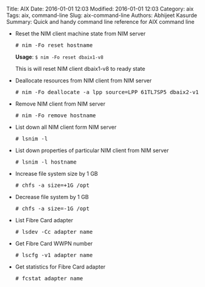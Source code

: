 Title: AIX
Date: 2016-01-01 12:03
Modified: 2016-01-01 12:03
Category: aix
Tags: aix, command-line
Slug: aix-command-line
Authors: Abhijeet Kasurde
Summary: Quick and handy command line reference for AIX command line

* Reset the NIM client machine state from NIM server

    <pre># nim -Fo reset hostname</pre>

    **Usage**: `$ nim -Fo reset dbaix1-v8`

	This is will reset NIM client dbaix1-v8 to ready state

* Deallocate resources from NIM client from NIM server

    <pre># nim -Fo deallocate -a lpp_source=LPP_61TL7SP5 dbaix2-v10</pre>

* Remove NIM client from NIM server

    <pre># nim -Fo remove hostname</pre>

* List down all NIM client form NIM server

    <pre># lsnim -l</pre>

* List down properties of particular NIM client from NIM server

    <pre># lsnim -l hostname</pre>

* Increase file system size by 1 GB

    <pre># chfs -a size=+1G /opt</pre>

* Decrease file system by 1 GB

    <pre># chfs -a size=-1G /opt</pre>

* List Fibre Card adapter

    <pre># lsdev -Cc adapter_name</pre>

* Get Fibre Card WWPN number

    <pre># lscfg -v1 adapter_name</pre>

* Get statistics for Fibre Card adapter

	<pre># fcstat adapter_name</pre>


